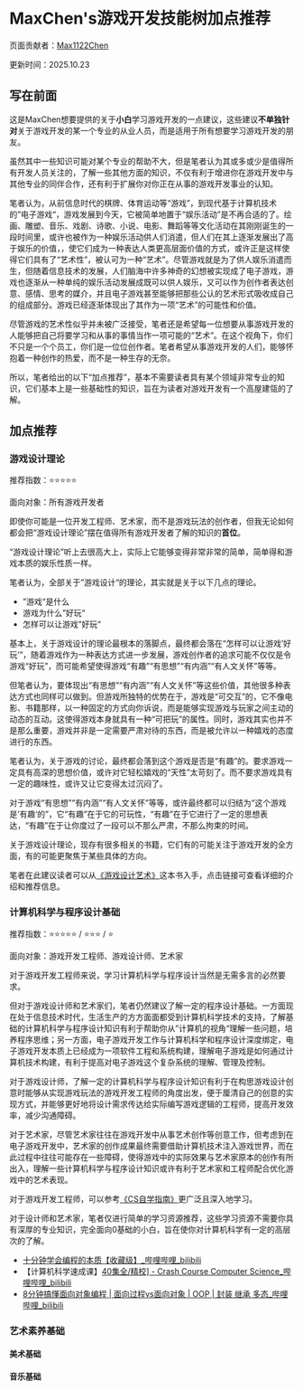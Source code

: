 # MaxChen's游戏开发技能树加点推荐

页面贡献者：[Max1122Chen](https://github.com/Max1122Chen)

更新时间：2025.10.23

## 写在前面

这是MaxChen想要提供的关于**小白**学习游戏开发的一点建议，这些建议**不单独针对**关于游戏开发的某一个专业的从业人员，而是适用于所有想要学习游戏开发的朋友。

虽然其中一些知识可能对某个专业的帮助不大，但是笔者认为其或多或少是值得所有开发人员关注的，了解一些其他方面的知识，不仅有利于增进你在游戏开发中与其他专业的同伴合作，还有利于扩展你对你正在从事的游戏开发事业的认知。

笔者认为，从前信息时代的棋牌、体育运动等“游戏”，到现代基于计算机技术的”电子游戏“，游戏发展到今天，它被简单地置于“娱乐活动”是不再合适的了。绘画、雕塑、音乐、戏剧、诗歌、小说、电影、舞蹈等等文化活动在其刚刚诞生的一段时间里，或许也被作为一种娱乐活动供人们消遣，但人们在其上逐渐发展出了高于娱乐的价值，，使它们成为一种表达人类更高层面价值的方式，或许正是这样使得它们具有了“艺术性”，被认可为一种“艺术”。尽管游戏就是为了供人娱乐消遣而生，但随着信息技术的发展，人们脑海中许多神奇的幻想被实现成了电子游戏，游戏也逐渐从一种单纯的娱乐活动发展成既可以供人娱乐，又可以作为创作者表达创意、感情、思考的媒介，并且电子游戏甚至能够把那些公认的艺术形式吸收成自己的组成部分。游戏已经逐渐体现出了其作为一项“艺术”的可能性和价值。

尽管游戏的艺术性似乎并未被广泛接受，笔者还是希望每一位想要从事游戏开发的人能够把自己将要学习和从事的事情当作一项可能的“艺术”。在这个视角下，你们不只是一个个员工，你们是一位位创作者。笔者希望从事游戏开发的人们，能够怀抱着一种创作的热爱，而不是一种生存的无奈。

所以，笔者给出的以下“加点推荐”，基本不需要读者具有某个领域非常专业的知识，它们基本上是一些基础性的知识，旨在为读者对游戏开发有一个高屋建瓴的了解。



## 加点推荐

### 游戏设计理论

推荐指数：⭐⭐⭐⭐⭐

面向对象：所有游戏开发者

 

即使你可能是一位开发工程师、艺术家，而不是游戏玩法的创作者，但我无论如何都会把“游戏设计理论”摆在值得所有游戏开发者了解的知识的**首位**。

“游戏设计理论”听上去很高大上，实际上它能够变得非常非常的简单，简单得和游戏本质的娱乐性质一样。

笔者认为，全部关于”游戏设计“的理论，其实就是关于以下几点的理论。

- ”游戏“是什么
- 游戏为什么”好玩“
- 怎样可以让游戏”好玩“

基本上，关于游戏设计的理论最根本的落脚点，最终都会落在“怎样可以让游戏’好玩‘”，随着游戏作为一种表达方式进一步发展，游戏创作者的追求可能不仅仅是令游戏“好玩”，而可能希望使得游戏“有趣”“有思想”“有内涵”“有人文关怀”等等。

但笔者认为，要体现出“有思想”“有内涵”“有人文关怀”等这些价值，其他很多种表达方式也同样可以做到。但游戏所独特的优势在于，游戏是“可交互”的，它不像电影、书籍那样，以一种固定的方式向你诉说，而是能够实现游戏与玩家之间主动的动态的互动。这使得游戏本身就具有一种“可把玩”的属性。同时，游戏其实也并不是那么重要，游戏并非是一定需要严肃对待的东西，而是被允许以一种嬉戏的态度进行的东西。

笔者认为，关于游戏的讨论，最终都会落到这个游戏是否是“有趣”的。要求游戏一定具有高深的思想价值，或许对它轻松嬉戏的“天性”太苛刻了。而不要求游戏具有一定的趣味性，或许又让它变得太过沉闷了。

对于游戏“有思想”“有内涵”“有人文关怀”等等，或许最终都可以归结为“这个游戏是’有趣‘的”，它“有趣”在于它的可玩性，“有趣”在于它进行了一定的思想表达，“有趣”在于让你度过了一段可以不那么严肃，不那么拘束的时间。

 

关于游戏设计理论，现存有很多相关的书籍，它们有的可能关注于游戏开发的全方面，有的可能更聚焦于某些具体的方向。

笔者在此建议读者可以从[《游戏设计艺术》](../游戏设计理论/《游戏设计艺术》.md)这本书入手，点击链接可查看详细的介绍和推荐信息。



### 计算机科学与程序设计基础

推荐指数：⭐⭐⭐⭐⭐ / ⭐⭐⭐ / ⭐

面向对象：游戏开发工程师、游戏设计师、艺术家

对于游戏开发工程师来说，学习计算机科学与程序设计当然是无需多言的必然要求。

但对于游戏设计师和艺术家们，笔者仍然建议了解一定的程序设计基础。一方面现在处于信息技术时代，生活生产的方方面面都受到计算机科学技术的支持，了解基础的计算机科学与程序设计知识有利于帮助你从”计算机的视角“理解一些问题，培养程序思维；另一方面，电子游戏开发工作与计算机科学和程序设计深度绑定，电子游戏开发本质上已经成为一项软件工程和系统构建，理解电子游戏是如何通过计算机技术构建，有利于提高对电子游戏这个复杂系统的理解、管理及控制。

对于游戏设计师，了解一定的计算机科学与程序设计知识有利于在构思游戏设计创意时能够从实现游戏玩法的游戏开发工程师的角度出发，便于厘清自己的创意的实现方式，并能够更好地将设计需求传达给实际编写游戏逻辑的工程师，提高开发效率，减少沟通障碍。

对于艺术家，尽管艺术家往往在游戏开发中从事艺术创作等创意工作，但考虑到在电子游戏开发中，艺术家的创作成果最终需要借助计算机技术注入游戏世界，而在此过程中往往可能存在一些障碍，使得游戏中的实际效果与艺术家原本的创作有所出入，理解一些计算机科学与程序设计知识或许有利于艺术家和工程师配合优化游戏中的艺术表现。

对于游戏开发工程师，可以参考[《CS自学指南》](https://csdiy.wiki/)更广泛且深入地学习。

对于设计师和艺术家，笔者仅进行简单的学习资源推荐，这些学习资源不需要你具有深厚的专业知识，完全面向0基础的小白，旨在使你对计算机科学有一定的高层次的了解。

- [十分钟学会编程的本质【收藏级】_哔哩哔哩_bilibili](https://www.bilibili.com/video/BV1AF411s78P/?spm_id_from=333.1387.favlist.content.click&vd_source=25800c8dd353f669fe131bd34020970c)
- 【计算机科学速成课】[40集全/精校\] - Crash Course Computer Science_哔哩哔哩_bilibili](https://www.bilibili.com/video/BV1EW411u7th/?spm_id_from=333.1387.favlist.content.click&vd_source=25800c8dd353f669fe131bd34020970c)
- [8分钟搞懂面向对象编程 | 面向过程vs面向对象 | OOP | 封装 继承 多态_哔哩哔哩_bilibili](https://www.bilibili.com/video/BV1wZ4y1B7A7/?spm_id_from=333.1387.favlist.content.click&vd_source=25800c8dd353f669fe131bd34020970c)

### 艺术素养基础

#### 美术基础

#### 音乐基础